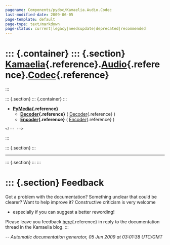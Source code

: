 ```yaml
---
pagename: Components/pydoc/Kamaelia.Audio.Codec
last-modified-date: 2009-06-05
page-template: default
page-type: text/markdown
page-status: current|legacy|needsupdate|deprecated|recommended
---
```

::: {.container}
::: {.section}
[Kamaelia](/Components/pydoc/Kamaelia.html){.reference}.[Audio](/Components/pydoc/Kamaelia.Audio.html){.reference}.[Codec](/Components/pydoc/Kamaelia.Audio.Codec.html){.reference}
===================================================================================================================================================================================
:::

::: {.section}
::: {.container}
:::

-   **[PyMedia](/Components/pydoc/Kamaelia.Audio.Codec.PyMedia.html){.reference}**
    -   **[Decoder](/Components/pydoc/Kamaelia.Audio.Codec.PyMedia.Decoder.html){.reference}**
        (
        [Decoder](/Components/pydoc/Kamaelia.Audio.Codec.PyMedia.Decoder.Decoder.html){.reference}
        )
    -   **[Encoder](/Components/pydoc/Kamaelia.Audio.Codec.PyMedia.Encoder.html){.reference}**
        (
        [Encoder](/Components/pydoc/Kamaelia.Audio.Codec.PyMedia.Encoder.Encoder.html){.reference}
        )

```{=html}
<!-- -->
```
:::

::: {.section}
:::

------------------------------------------------------------------------

::: {.section}
:::
:::

::: {.section}
Feedback
========

Got a problem with the documentation? Something unclear that could be
clearer? Want to help improve it? Constructive criticism is very welcome
- especially if you can suggest a better rewording!

Please leave you feedback
[here](../../../cgi-bin/blog/blog.cgi?rm=viewpost&nodeid=1142023701){.reference}
in reply to the documentation thread in the Kamaelia blog.
:::

*\-- Automatic documentation generator, 05 Jun 2009 at 03:01:38 UTC/GMT*
